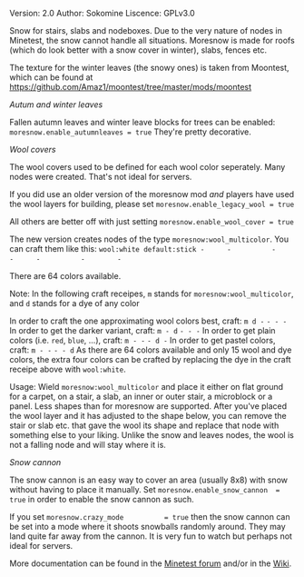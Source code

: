 Version: 2.0
Author: Sokomine
Liscence: GPLv3.0

Snow for stairs, slabs and nodeboxes.
Due to the very nature of nodes in Minetest, the snow cannot
handle all situations. Moresnow is made for roofs (which do look
better with a snow cover in winter), slabs, fences etc.

The texture for the winter leaves (the snowy ones) is taken from Moontest,
which can be found at https://github.com/Amaz1/moontest/tree/master/mods/moontest


*Autum and winter leaves*

Fallen autumn leaves and winter leave blocks for trees can be enabled:
    `moresnow.enable_autumnleaves = true`
They're pretty decorative.


*Wool covers*

The wool covers used to be defined for each wool color seperately. Many
nodes were created. That's not ideal for servers.

If you did use an older version of the moresnow mod *and* players have
used the wool layers for building, please set
    `moresnow.enable_legacy_wool = true`

All others are better off with just setting
    `moresnow.enable_wool_cover = true`

The new version creates nodes of the type `moresnow:wool_multicolor`.
You can craft them like this:
    `wool:white default:stick -`
    `     -          -        -`
    `     -          -        -`

There are 64 colors available.

Note: In the following craft receipes,
      `m` stands for `moresnow:wool_multicolor`, and
      `d` stands for a dye of any color

In order to craft the one approximating wool colors best, craft:
    `m d -`
    `- - -`
In order to get the darker variant, craft:
    `m - d`
    `- - -`
In order to get plain colors (i.e. `red`, `blue`, ...), craft:
    `m - -`
    `- d -`
In order to get pastel colors, craft:
    `m - -`
    `- - d`
As there are 64 colors available and only 15 wool and dye colors, the
extra four colors can be crafted by replacing the dye in the craft
receipe above with `wool:white`.

Usage: Wield `moresnow:wool_multicolor` and place it either on flat
ground for a carpet, on a stair, a slab, an inner or outer stair,
a microblock or a panel. Less shapes than for moresnow are supported.
After you've placed the wool layer and it has adjusted to the shape
below, you can remove the stair or slab etc. that gave the wool its
shape and replace that node with something else to your liking.
Unlike the snow and leaves nodes, the wool is not a falling node and
will stay where it is.


*Snow cannon*

The snow cannon is an easy way to cover an area (usually 8x8) with
snow without having to place it manually. Set
    `moresnow.enable_snow_cannon  = true`
in order to enable the snow cannon as such.

If you set
    `moresnow.crazy_mode          = true`
then the snow cannon can be set into a mode where it shoots snowballs
randomly around. They may land quite far away from the cannon. It is
very fun to watch but perhaps not ideal for servers.


More documentation can be found in the [Minetest forum](https://forum.minetest.net/posting.php?f=9&t=9811&p=149257) and/or
in the [Wiki](https://github.com/Sokomine/moresnow/wiki).
